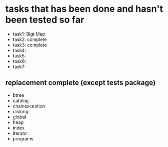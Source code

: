 # tasks that has been done and hasn't been tested so far

- task1: Bigt.Map
- task2: complete
- task3: complete
- task4: 
- task5: 
- task6: 
- task7: 

## replacement complete (except tests package)
- btree 
- catalog 
- chainexception 
- diskmgr 
- global
- heap
- index
- iterator
- programs




